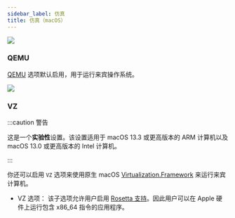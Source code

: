 ```yaml
---
sidebar_label: 仿真
title: 仿真（macOS）
---
```


![](https://suse-rancher-media.s3.amazonaws.com/desktop/v1.9/preferences/macOS_virtualMachine_tabEmulation.png)

### QEMU

[QEMU](https://www.qemu.org/documentation/) 选项默认启用，用于运行来宾操作系统。

![](https://suse-rancher-media.s3.amazonaws.com/desktop/v1.9/preferences/macOS_virtualMachine_tabEmulation_vz.png)

### VZ

:::caution 警告

这是一个**实验性**设置。该设置适用于 macOS 13.3 或更高版本的 ARM 计算机以及 macOS 13.0 或更高版本的 Intel 计算机。

:::

你还可以启用 `VZ` 选项来使用原生 macOS [Virtualization.Framework](https://developer.apple.com/documentation/virtualization) 来运行来宾计算机。

* VZ 选项：
   该子选项允许用户启用 [Rosetta 支持](https://developer.apple.com/documentation/virtualization/running_intel_binaries_in_linux_vms_with_rosetta)。因此用户可以在 Apple 硬件上运行包含 x86_64 指令的应用程序。
